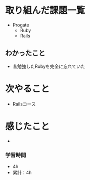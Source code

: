 # 取り組んだ課題一覧
- Progate
  - Ruby
  - Rails
## わかったこと
- 昔勉強したRubyを完全に忘れていた

# 次やること
- Railsコース
# 感じたこと
- 

### 学習時間
- 4h
- 累計：4h
